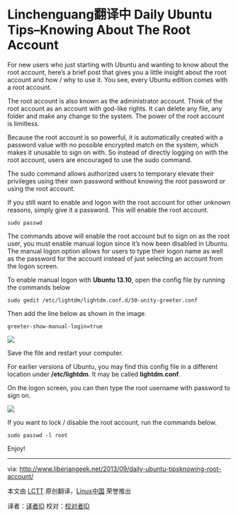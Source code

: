 Linchenguang翻译中
Daily Ubuntu Tips–Knowing About The Root Account
================================================================================
For new users who just starting with Ubuntu and wanting to know about the root account, here’s a brief post that gives you a little insight about the root account and how / why to use it.  You see, every Ubuntu edition comes with a root account.

The root account is also known as the administrator account. Think of the root account as an account with god-like rights. It can delete any file, any folder and make any change to the system. The power of the root account is limitless.

Because the root account is so powerful, it is automatically created with a password value with no possible encrypted match on the system, which makes it unusable to sign on with. So instead of directly logging on with the root account, users are encouraged to use the sudo command.

The sudo command allows authorized users to temporary elevate their privileges using their own password without knowing the root password or using the root account.

If you still want to enable and logon with the root account for other unknown reasons, simply give it a password. This will enable the root account.

    sudo passwd

The commands above will enable the root account but to sign on as the root user, you must enable manual logon since it’s now been disabled in Ubuntu. The manual logon option allows for users to type their logon name as well as the password for the account instead of just selecting an account from the logon screen.

To enable manual logon with **Ubuntu 13.10**, open the config file by running the commands below

    sudo gedit /etc/lightdm/lightdm.conf.d/50-unity-greeter.conf

Then add the line below as shown in the image.

    greeter-show-manual-login=true

![](http://www.liberiangeek.net/wp-content/uploads/2013/09/ubuntu-root-logon.png)

Save the file and restart your computer.

For earlier versions of Ubuntu, you may find this config file in a different location under **/etc/lightdm**. It may be called **lightdm.conf**.

On the logon screen, you can then type the root username with password to sign on.

![](http://www.liberiangeek.net/wp-content/uploads/2013/09/ubuntu-root-logon-1.png)

If you want to lock / disable the root account, run the commands below.

    sudo passwd -l root

Enjoy!

--------------------------------------------------------------------------------

via: http://www.liberiangeek.net/2013/09/daily-ubuntu-tipsknowing-root-account/

本文由 [LCTT](https://github.com/LCTT/TranslateProject) 原创翻译，[Linux中国](http://linux.cn/) 荣誉推出

译者：[译者ID](https://github.com/译者ID) 校对：[校对者ID](https://github.com/校对者ID)
